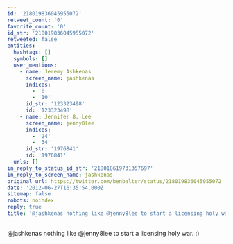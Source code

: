 ```yaml
---
id: '218019836045955072'
retweet_count: '0'
favorite_count: '0'
id_str: '218019836045955072'
retweeted: false
entities:
  hashtags: []
  symbols: []
  user_mentions:
    - name: Jeremy Ashkenas
      screen_name: jashkenas
      indices:
        - '0'
        - '10'
      id_str: '123323498'
      id: '123323498'
    - name: Jennifer 8. Lee
      screen_name: jenny8lee
      indices:
        - '24'
        - '34'
      id_str: '1976841'
      id: '1976841'
  urls: []
in_reply_to_status_id_str: '218018619731357697'
in_reply_to_screen_name: jashkenas
original_url: https://twitter.com/benbalter/status/218019836045955072
date: '2012-06-27T16:35:54.000Z'
sitemap: false
robots: noindex
reply: true
title: '@jashkenas nothing like @jenny8lee to start a licensing holy war. :)'
---
```


@jashkenas nothing like @jenny8lee to start a licensing holy war. :)